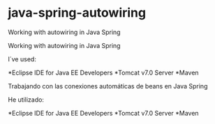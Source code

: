 # java-spring-autowiring
Working with autowiring in Java Spring

Working with autowiring in Java Spring

I´ve used:

*Eclipse IDE for Java EE Developers *Tomcat v7.0 Server *Maven

Trabajando con las conexiones automáticas de beans en Java Spring

He utilizado:

*Eclipse IDE for Java EE Developers *Tomcat v7.0 Server *Maven
